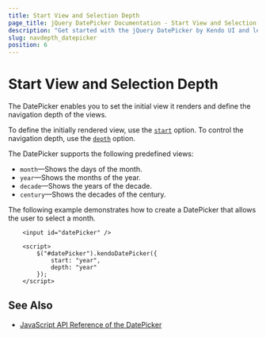 ```yaml
---
title: Start View and Selection Depth
page_title: jQuery DatePicker Documentation - Start View and Selection Depth
description: "Get started with the jQuery DatePicker by Kendo UI and learn how to define the start view and control the navigation depth of the widget."
slug: navdepth_datepicker
position: 6
---
```


# Start View and Selection Depth

The DatePicker enables you to set the initial view it renders and define the navigation depth of the views.  

To define the initially rendered view, use the [`start`](/api/javascript/ui/datepicker/configuration/start) option. To control the navigation depth, use the [`depth`](/api/javascript/ui/datepicker/configuration/depth) option.

The DatePicker supports the following predefined views:
* `month`&mdash;Shows the days of the month.
* `year`&mdash;Shows the months of the year.
* `decade`&mdash;Shows the years of the decade.
* `century`&mdash;Shows the decades of the century.

The following example demonstrates how to create a DatePicker that allows the user to select a month.

```dojo
    <input id="datePicker" />

    <script>
        $("#datePicker").kendoDatePicker({
            start: "year",
            depth: "year"
        });
    </script>
```

## See Also

* [JavaScript API Reference of the DatePicker](/api/javascript/ui/datepicker)
